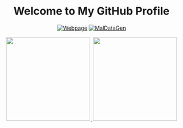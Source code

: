 <div align="center">

# Welcome to My GitHub Profile

[![Webpage](https://img.shields.io/badge/Portfolio-Visit%20My%20Webpage-blue?style=for-the-badge&logo=github&logoColor=white)](https://kayua.github.io/octonerdai.github.io/)
[![MalDataGen](https://img.shields.io/badge/Research-Malware%20Dataset%20Library-red?style=for-the-badge&logo=github&logoColor=white)](https://github.com/SBSeg25/MalDataGen)

</div>

<p align="center">
  <a href="https://github.com/kayua">
    <img height="220em" style="padding: 2px;" src="https://github-readme-stats.vercel.app/api?username=kayua&show_icons=true&theme=default&include_all_commits=true&count_private=true&token=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"/>
    <img height="220em" style="padding: 2px;" src="https://github-readme-stats.vercel.app/api/top-langs/?username=kayua&layout=compact&langs_count=12&theme=default&token=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"/>
  </a>
</p>
